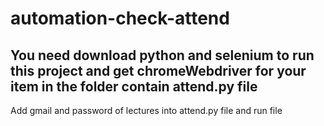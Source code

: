 # automation-check-attend

## You need download python and selenium to run this project and get chromeWebdriver for your item in the folder contain attend.py file
Add gmail and password of lectures into attend.py file and run file
